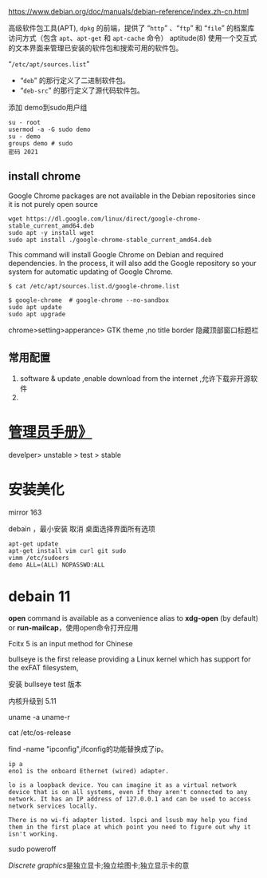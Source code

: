 https://www.debian.org/doc/manuals/debian-reference/index.zh-cn.html

高级软件包工具(APT), `dpkg` 的前端，提供了 “`http`” 、“`ftp`” 和 “`file`” 的档案库访问方式（包含 `apt`、`apt-get` 和 `apt-cache` 命令）
aptitude(8) 使用一个交互式的文本界面来管理已安装的软件包和搜索可用的软件包。

“`/etc/apt/sources.list`”  

- “`deb`” 的那行定义了二进制软件包。
- “`deb-src`” 的那行定义了源代码软件包。

添加 demo到sudo用户组

```
su - root
usermod -a -G sudo demo
su - demo
groups demo # sudo
密码 2021
```

## install chrome

Google Chrome packages are not available in the Debian repositories since it is not purely open source 

```
wget https://dl.google.com/linux/direct/google-chrome-stable_current_amd64.deb
sudo apt -y install wget
sudo apt install ./google-chrome-stable_current_amd64.deb
```

This command will install Google Chrome on Debian and required dependencies. In the process, it will also add the Google repository so your system for automatic updating of Google Chrome.

```
$ cat /etc/apt/sources.list.d/google-chrome.list 
```

```
$ google-chrome  # google-chrome --no-sandbox
sudo apt update
sudo apt upgrade
```

chrome>setting>apperance> GTK theme ,no title border  隐藏顶部窗口标题栏

## 常用配置

1. software & update ,enable download from the internet ,允许下载非开源软件
2. 



# [管理员手册》](https://debian-handbook.info/browse/zh-CN/stable/)

develper> unstable > test > stable 

# 安装美化

mirror 163

debain ，最小安装 取消 桌面选择界面所有选项

```
apt-get update
apt-get install vim curl git sudo 
vimm /etc/sudoers
demo ALL=(ALL) NOPASSWD:ALL

```



# debain 11

 **open** command is available as a convenience alias to **xdg-open** (by default) or **run-mailcap**，使用open命令打开应用

Fcitx 5 is an input method for Chinese

bullseye is the first release providing a Linux kernel which has support for the exFAT filesystem, 

安装 bullseye test 版本

内核升级到 5.11

uname -a
uname-r

cat /etc/os-release 

 find -name "ipconfig",ifconfig的功能替换成了ip。



```
ip a
eno1 is the onboard Ethernet (wired) adapter.

lo is a loopback device. You can imagine it as a virtual network device that is on all systems, even if they aren't connected to any network. It has an IP address of 127.0.0.1 and can be used to access network services locally. 

There is no wi-fi adapter listed. lspci and lsusb may help you find them in the first place at which point you need to figure out why it isn't working.
```

sudo poweroff

*Discrete* *graphics*是独立显卡;独立绘图卡;独立显示卡的意

